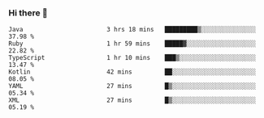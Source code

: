 ### Hi there 👋

<!--START_SECTION:waka-->

```text
Java                       3 hrs 18 mins   █████████▒░░░░░░░░░░░░░░░   37.98 %
Ruby                       1 hr 59 mins    █████▓░░░░░░░░░░░░░░░░░░░   22.82 %
TypeScript                 1 hr 10 mins    ███▒░░░░░░░░░░░░░░░░░░░░░   13.47 %
Kotlin                     42 mins         ██░░░░░░░░░░░░░░░░░░░░░░░   08.05 %
YAML                       27 mins         █▒░░░░░░░░░░░░░░░░░░░░░░░   05.34 %
XML                        27 mins         █▒░░░░░░░░░░░░░░░░░░░░░░░   05.19 %
```

<!--END_SECTION:waka-->

<!--
**jerry-shao/jerry-shao** is a ✨ _special_ ✨ repository because its `README.md` (this file) appears on your GitHub profile.

Here are some ideas to get you started:

- 🔭 I’m currently working on ...
- 🌱 I’m currently learning ...
- 👯 I’m looking to collaborate on ...
- 🤔 I’m looking for help with ...
- 💬 Ask me about ...
- 📫 How to reach me: ...
- 😄 Pronouns: ...
- ⚡ Fun fact: ...
-->
